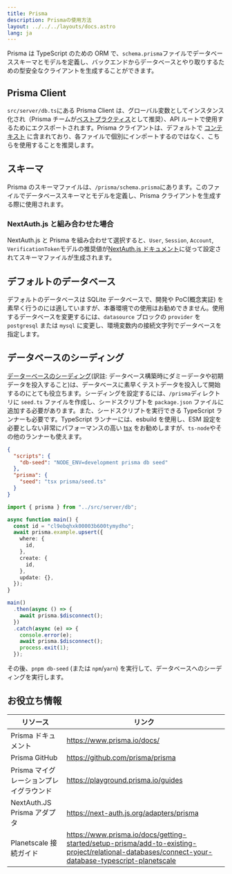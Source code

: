 ```yaml
---
title: Prisma
description: Prismaの使用方法
layout: ../../../layouts/docs.astro
lang: ja
---
```


Prisma は TypeScript のための ORM で、`schema.prisma`ファイルでデータベーススキーマとモデルを定義し、バックエンドからデータベースとやり取りするための型安全なクライアントを生成することができます。

## Prisma Client

`src/server/db.ts`にある Prisma Client は、グローバル変数としてインスタンス化され（Prisma チームが[ベストプラクティス](https://www.prisma.io/docs/guides/database/troubleshooting-orm/help-articles/nextjs-prisma-client-dev-practices#problem)として推奨）、API ルートで使用するためにエクスポートされます。Prisma クライアントは、デフォルトで [コンテキスト](/ja/usage/trpc#-serverapitrpcts) に含まれており、各ファイルで個別にインポートするのではなく、こちらを使用することを推奨します。

## スキーマ

Prisma のスキーマファイルは、`/prisma/schema.prisma`にあります。このファイルでデータベーススキーマとモデルを定義し、Prisma クライアントを生成する際に使用されます。

### NextAuth.js と組み合わせた場合

NextAuth.js と Prisma を組み合わせて選択すると、`User`, `Session`, `Account`, `VerificationToken`モデルの推奨値が[NextAuth.js ドキュメント](https://next-auth.js.org/adapters/prisma)に従って設定されてスキーマファイルが生成されます。

## デフォルトのデータベース

デフォルトのデータベースは SQLite データベースで、開発や PoC(概念実証) を素早く行うのには適していますが、本番環境での使用はお勧めできません。使用するデータベースを変更するには、`datasource` ブロックの `provider` を `postgresql` または `mysql` に変更し、環境変数内の接続文字列でデータベースを指定します。

## データベースのシーディング

[データーベースのシーディング](https://www.prisma.io/docs/guides/database/seed-database)(訳註: データベース構築時にダミーデータや初期データを投入すること)は、データベースに素早くテストデータを投入して開始するのにとても役立ちます。シーディングを設定するには、`/prisma`ディレクトリに `seed.ts` ファイルを作成し、シードスクリプトを `package.json` ファイルに追加する必要があります。また、シードスクリプトを実行できる TypeScript ランナーも必要です。TypeScript ランナーには、esbuild を使用し、ESM 設定を必要としない非常にパフォーマンスの高い [tsx](https://github.com/esbuild-kit/tsx) をお勧めしますが、`ts-node`やその他のランナーも使えます。

```jsonc:package.json
{
  "scripts": {
    "db-seed": "NODE_ENV=development prisma db seed"
  },
  "prisma": {
    "seed": "tsx prisma/seed.ts"
  }
}
```

```ts:prisma/seed.ts
import { prisma } from "../src/server/db";

async function main() {
  const id = "cl9ebqhxk00003b600tymydho";
  await prisma.example.upsert({
    where: {
      id,
    },
    create: {
      id,
    },
    update: {},
  });
}

main()
  .then(async () => {
    await prisma.$disconnect();
  })
  .catch(async (e) => {
    console.error(e);
    await prisma.$disconnect();
    process.exit(1);
  });
```

その後、`pnpm db-seed` (または `npm`/`yarn`) を実行して、データベースへのシーディングを実行します。

## お役立ち情報

| リソース                                | リンク                                                                                                                                            |
| --------------------------------------- | ------------------------------------------------------------------------------------------------------------------------------------------------- |
| Prisma ドキュメント                     | https://www.prisma.io/docs/                                                                                                                       |
| Prisma GitHub                           | https://github.com/prisma/prisma                                                                                                                  |
| Prisma マイグレーションプレイグラウンド | https://playground.prisma.io/guides                                                                                                               |
| NextAuth.JS Prisma アダプタ             | https://next-auth.js.org/adapters/prisma                                                                                                          |
| Planetscale 接続ガイド                  | https://www.prisma.io/docs/getting-started/setup-prisma/add-to-existing-project/relational-databases/connect-your-database-typescript-planetscale |
